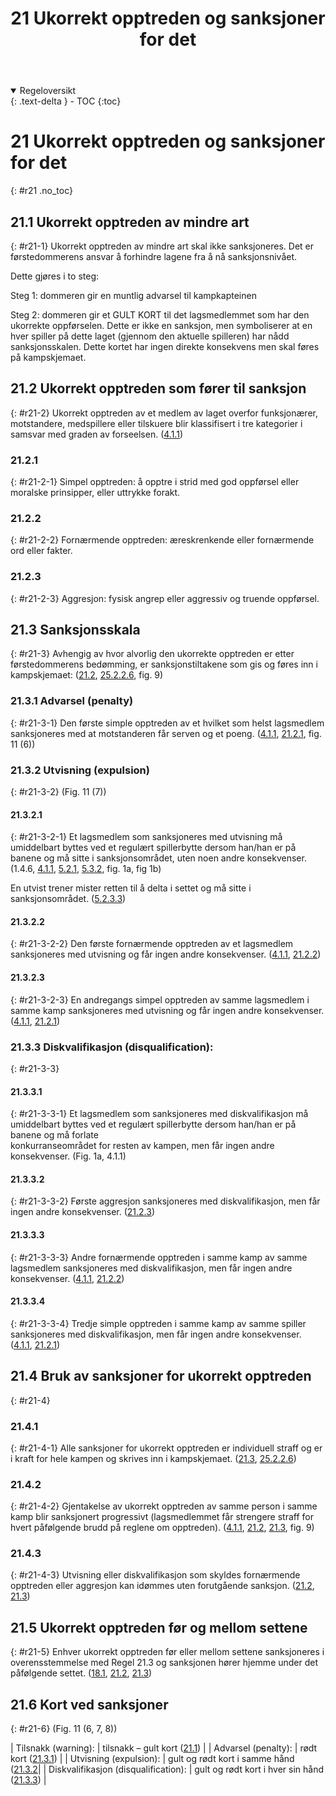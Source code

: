 ﻿---
title: 21 Ukorrekt opptreden og sanksjoner for det
parent: Kapittel 7
---
<details open markdown="block">
  <summary>
    Regeloversikt
  </summary>
  {: .text-delta }
- TOC
{:toc}
</details>

# 21 Ukorrekt opptreden og sanksjoner for det
{: #r21 .no_toc}

## 21.1 Ukorrekt opptreden av mindre art
{: #r21-1}
Ukorrekt opptreden av mindre art skal ikke sanksjoneres. Det er førstedommerens 
ansvar å forhindre lagene fra å nå sanksjonsnivået.

Dette gjøres i to steg:

Steg 1: dommeren gir en muntlig advarsel til kampkapteinen

Steg 2: dommeren gir et GULT KORT til det lagsmedlemmet som har den ukorrekte 
oppførselen. Dette er ikke en sanksjon, men symboliserer at en hver spiller på dette 
laget (gjennom den aktuelle spilleren) har nådd sanksjonsskalen. Dette kortet har ingen 
direkte konsekvens men skal føres på kampskjemaet. 


## 21.2 Ukorrekt opptreden som fører til sanksjon
{: #r21-2}
Ukorrekt opptreden av et medlem av laget overfor funksjonærer, motstandere, 
medspillere eller tilskuere blir klassifisert i tre kategorier i samsvar med graden av 
forseelsen.
([4.1.1](../para4/#r4-1-1))

### 21.2.1
{: #r21-2-1}
Simpel opptreden: å opptre i strid med god oppførsel eller moralske prinsipper, eller 
uttrykke forakt.

### 21.2.2 
{: #r21-2-2}
Fornærmende opptreden: æreskrenkende eller fornærmende ord eller fakter.

### 21.2.3
{: #r21-2-3}
Aggresjon: fysisk angrep eller aggressiv og truende oppførsel.

## 21.3 Sanksjonsskala
{: #r21-3}
Avhengig av hvor alvorlig den ukorrekte opptreden er etter førstedommerens 
bedømming, er sanksjonstiltakene som gis og føres inn i kampskjemaet: 
([21.2](#r21-2), [25.2.2.6](../para25/#r25-2-2-6), fig. 9)

### 21.3.1 Advarsel (penalty)
{: #r21-3-1}
Den første simple opptreden av et hvilket som helst lagsmedlem sanksjoneres med at 
motstanderen får serven og et poeng.
([4.1.1](../para4/#r4-1-1), [21.2.1](#r21-2-1), fig. 11 (6))

### 21.3.2 Utvisning (expulsion)
{: #r21-3-2}
(Fig. 11 (7))

#### 21.3.2.1
{: #r21-3-2-1}
Et lagsmedlem som sanksjoneres med utvisning må umiddelbart byttes ved et regulært 
spillerbytte dersom han/han er på banene og må sitte i sanksjonsområdet, uten noen 
andre konsekvenser.
(1.4.6, [4.1.1](../para4/#r4-1-1), [5.2.1](../para5/#r5-2-1), [5.3.2](../para5/#r5-3-2), fig. 1a, fig 1b)

En utvist trener mister retten til å delta i settet og må sitte i sanksjonsområdet.
([5.2.3.3](#r5.2.3.3))

#### 21.3.2.2
{: #r21-3-2-2}
Den første fornærmende opptreden av et lagsmedlem sanksjoneres med utvisning og får 
ingen andre konsekvenser.
([4.1.1](../para4/#r4-1-1), [21.2.2](#r21-2-2))

#### 21.3.2.3
{: #r21-3-2-3}
En andregangs simpel opptreden av samme lagsmedlem i samme kamp sanksjoneres 
med utvisning og får ingen andre konsekvenser.
([4.1.1](../para4/#r4-1-1), [21.2.1](#r21-2-1))

### 21.3.3 Diskvalifikasjon (disqualification):
{: #r21-3-3}

#### 21.3.3.1
{: #r21-3-3-1}
Et lagsmedlem som sanksjoneres med diskvalifikasjon må umiddelbart byttes ved et 
regulært spillerbytte dersom han/han er på banene og må forlate    
konkurranseområdet for resten av kampen, men får ingen andre konsekvenser. 
(Fig. 1a, 4.1.1)

#### 21.3.3.2
{: #r21-3-3-2}
Første aggresjon sanksjoneres med diskvalifikasjon, men får ingen andre konsekvenser. 
([21.2.3](#r21-2-3))

#### 21.3.3.3
{: #r21-3-3-3}
Andre fornærmende opptreden i samme kamp av samme lagsmedlem sanksjoneres med 
diskvalifikasjon, men får ingen andre konsekvenser.
([4.1.1](../para4/#r4-1-1), [21.2.2](#r21-2-2))

#### 21.3.3.4
{: #r21-3-3-4}
Tredje simple opptreden i samme kamp av samme spiller sanksjoneres med 
diskvalifikasjon, men får ingen andre konsekvenser.
([4.1.1](../para4/#r4-1-1), [21.2.1](#r21-2-1))

## 21.4 Bruk av sanksjoner for ukorrekt opptreden
{: #r21-4}

### 21.4.1
{: #r21-4-1}
Alle sanksjoner for ukorrekt opptreden er individuell straff og er i kraft for hele kampen 
og skrives inn i kampskjemaet.
([21.3](#r21-3), [25.2.2.6](../para25/#r25-2-2-6))

### 21.4.2
{: #r21-4-2}
Gjentakelse av ukorrekt opptreden av samme person i samme kamp blir sanksjonert 
progressivt (lagsmedlemmet får strengere straff for hvert påfølgende brudd på reglene 
om opptreden).
([4.1.1](../para4/#r4-1-1), [21.2](#r21-2), [21.3](#r21-3), fig. 9)

### 21.4.3
{: #r21-4-3}
Utvisning eller diskvalifikasjon som skyldes fornærmende opptreden eller aggresjon kan 
idømmes uten forutgående sanksjon.
([21.2](#r21-2), [21.3](#r21-3))

## 21.5 Ukorrekt opptreden før og mellom settene
{: #r21-5}
Enhver ukorrekt opptreden før eller mellom settene sanksjoneres i overensstemmelse 
med Regel 21.3 og sanksjonen hører hjemme under det påfølgende settet.
([18.1](../para18/#r18-1), [21.2](#r21-2), [21.3](#r21-3))

## 21.6 Kort ved sanksjoner
{: #r21-6}
(Fig. 11 (6, 7, 8))

| Tilsnakk (warning):                  | tilsnakk – gult kort              ([21.1](#r21-1))     |
| Advarsel (penalty):                  | rødt kort                         ([21.3.1](#r21-3-1)) |
| Utvisning (expulsion):               | gult og rødt kort i samme hånd    ([21.3.2](#r(21-3-2))|
| Diskvalifikasjon (disqualification): | gult og rødt kort i hver sin hånd ([21.3.3](#r21-3-3)) |
